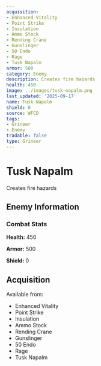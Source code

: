 ```yaml
---
acquisition:
- Enhanced Vitality
- Point Strike
- Insulation
- Ammo Stock
- Rending Crane
- Gunslinger
- 50 Endo
- Rage
- Tusk Napalm
armor: 500
category: Enemy
description: Creates fire hazards
health: 450
image: ../images/tusk-napalm.png
last_updated: '2025-09-17'
name: Tusk Napalm
shield: 0
source: WFCD
tags:
- Grineer
- Enemy
tradable: false
type: Grineer
---
```


# Tusk Napalm

Creates fire hazards

## Enemy Information

### Combat Stats

**Health:** 450

**Armor:** 500

**Shield:** 0

## Acquisition

Available from:
- Enhanced Vitality
- Point Strike
- Insulation
- Ammo Stock
- Rending Crane
- Gunslinger
- 50 Endo
- Rage
- Tusk Napalm

